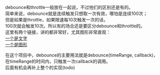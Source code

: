 debounce和throttle一般放在一起说，不过他们的区别还是有的。  
简单来说，debounce就是连续触发只想取一次有效，哪怕是连续100次；  
但是如果是throttle，如果限速每10次触发一次的话，  
100次就会触发10次。所以有的场合还是要区分debounce和throttle的。  
这里有两个链接，讲的都非常好，尤其图形非常直观：  
[一个是文字](https://github.com/lishengzxc/bblog/issues/7)  
[一个是图形](http://demo.nimius.net/debounce_throttle/)

在这个项目中，debounce的主要用法就是debounce(timeRange, callback)，  
在timeRange的时间内，只触发一次callback的调用。  
后面有机会再补上整个的实现(todo)